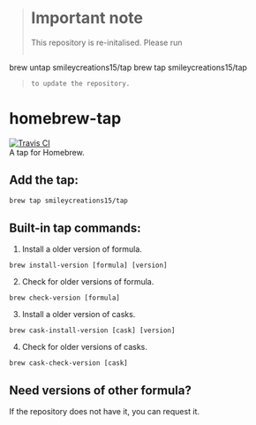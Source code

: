 > # Important note
> This repository is re-initalised.
> Please run
> ```
brew untap smileycreations15/tap
brew tap smileycreations15/tap
> ```
> to update the repository.
# homebrew-tap
[![Travis CI](https://travis-ci.org/smileycreations15/homebrew-tap.svg?branch=master)](https://travis-ci.org/smileycreations15/homebrew-tap)<br>
A tap for Homebrew.
## Add the tap:
```sh
brew tap smileycreations15/tap
```
## Built-in tap commands:
1. Install a older version of formula.<br>
```
brew install-version [formula] [version]
```

2. Check for older versions of formula.<br>
```
brew check-version [formula]
```
3. Install a older version of casks.<br>
```
brew cask-install-version [cask] [version]
```

4. Check for older versions of casks.<br>
```
brew cask-check-version [cask]
```
## Need versions of other formula?
If the repository does not have it, you can request it.
